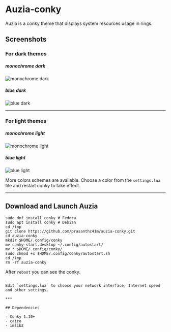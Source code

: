 # Auzia-conky

Auzia is a conky theme that displays system resources usage in rings.

## Screenshots

### For dark themes

##### monochrome dark

![monochrome dark](.github/monochrome_dark.jpg)

##### blue dark

![blue dark](.github/blue_dark.jpg)

***

### For light themes

##### monochrome light

![monochrome light](.github/monochrome_light.jpg)


##### blue light

![blue light](.github/blue_light.jpg)



More colors schemes are available. Choose a color from the `settings.lua` file and restart conky to take effect.

***

## Download and Launch Auzia

```
sudo dnf install conky # Fedora
sudo apt install conky # Debian
cd /tmp
git clone https://github.com/prasanthc41m/auzia-conky.git
cd auzia-conky
mkdir $HOME/.config/conky
mv conky-start.desktop ~/.config/autostart/
mv * $HOME/.config/conky/
sudo chmod +x $HOME/.config/conky/autostart.sh
cd /tmp 
rm -rf auzia-conky
```
After ```reboot``` you can see the conky.
```

Edit `settings.lua` to choose your network interface, Internet speed and other settings.

***

## Dependencies

- Conky 1.10+
- cairo
- imlib2

